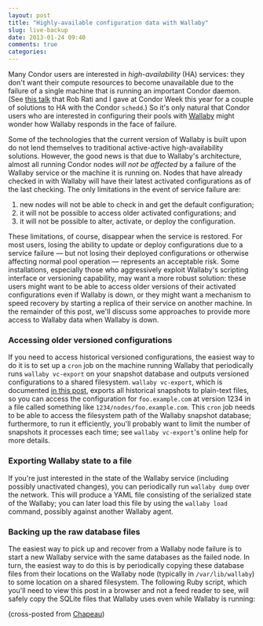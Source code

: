 ```yaml
---
layout: post
title: "Highly-available configuration data with Wallaby"
slug: live-backup
date: 2013-01-24 09:40
comments: true
categories: 
---
```


Many Condor users are interested in _high-availability_ (HA) services:  they don't want their compute resources to become unavailable due to the failure of a single machine that is running an important Condor daemon.  (See [this talk](http://research.cs.wisc.edu/condor/CondorWeek2012/presentations/rati-benton-condor-ha.pdf) that Rob Rati and I gave at Condor Week this year for a couple of solutions to HA with the Condor `schedd`.)  So it's only natural that Condor users who are interested in configuring their pools with [Wallaby](http://getwallaby.com) might wonder how Wallaby responds in the face of failure.

Some of the technologies that the current version of Wallaby is built upon do not lend themselves to traditional active-active high-availability solutions.  However, the good news is that due to Wallaby's architecture, almost all running Condor nodes _will not be affected_ by a failure of the Wallaby service or the machine it is running on.  Nodes that have already checked in with Wallaby will have their latest activated configurations as of the last checking.  The only limitations in the event of service failure are:

1. new nodes will not be able to check in and get the default configuration; 
2. it will not be possible to access older activated configurations; and
2. it will not be possible to alter, activate, or deploy the configuration.

These limitations, of course, disappear when the service is restored.  For most users, losing the ability to update or deploy configurations due to a service failure — but not losing their deployed configurations or otherwise affecting normal pool operation — represents an acceptable risk.  Some installations, especially those who aggressively exploit Wallaby's scripting interface or versioning capability, may want a more robust solution:  these users might want to be able to access older versions of their activated configurations even if Wallaby is down, or they might want a mechanism to speed recovery by starting a replica of their service on another machine.  In the remainder of this post, we'll discuss some approaches to provide more access to Wallaby data when Wallaby is down.

### Accessing older versioned configurations

If you need to access historical versioned configurations, the easiest way to do it is to set up a `cron` job on the machine running Wallaby that periodically runs `wallaby vc-export` on your snapshot database and outputs versioned configurations to a shared filesystem.  `wallaby vc-export`, which is documented [in this post](http://getwallaby.com/2011/11/exporting-versioned-configurations/), exports all historical snapshots to plain-text files, so you can access the configuration for `foo.example.com` at version 1234 in a file called something like `1234/nodes/foo.example.com`.  This `cron` job needs to be able to access the filesystem path of the Wallaby snapshot database; furthermore, to run it efficiently, you'll probably want to limit the number of snapshots it processes each time; see `wallaby vc-export`'s online help for more details.

### Exporting Wallaby state to a file

If you're just interested in the state of the Wallaby service (including possibly unactivated changes), you can periodically run `wallaby dump` over the network.  This will produce a YAML file consisting of the serialized state of the Wallaby; you can later load this file by using the `wallaby load` command, possibly against another Wallaby agent.

### Backing up the raw database files

The easiest way to pick up and recover from a Wallaby node failure is to start a new Wallaby service with the same databases as the failed node.  In turn, the easiest way to do this is by periodically copying these database files from their locations on the Wallaby node (typically in `/var/lib/wallaby`) to some location on a shared filesystem.  The following Ruby script<noscript>, which you'll need to view this post in a browser and not a feed reader to see,</noscript> will safely copy the SQLite files that Wallaby uses even while Wallaby is running:

<script src="https://gist.github.com/3518892.js?file=backup-db.rb"></script>

(cross-posted from [Chapeau](http://chapeau.freevariable.com/2012/08/highly-available-configuration-data-with-wallaby.html))